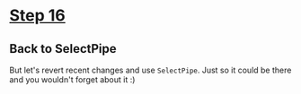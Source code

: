 # [Step 16](https://github.com/kamilkisiela/GitHunt-Lite-Angular/tree/step16)

## Back to SelectPipe

But let's revert recent changes and use `SelectPipe`. Just so it could be there and you wouldn't forget about it :)
